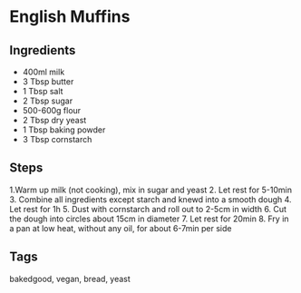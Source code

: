 # English Muffins 

## Ingredients

* 400ml milk
* 3 Tbsp butter
* 1 Tbsp salt 
* 2 Tbsp sugar 
* 500-600g flour
* 2 Tbsp dry yeast
* 1 Tbsp baking powder 
* 3 Tbsp cornstarch

## Steps 

1.Warm up milk (not cooking), mix in sugar and yeast 
2. Let rest for 5-10min
3. Combine all ingredients except starch and knewd into a smooth dough
4. Let rest for 1h
5. Dust with cornstarch and roll out to 2-5cm in width
6. Cut the dough into circles about 15cm in diameter
7. Let rest for 20min
8. Fry in a pan at low heat, without any oil, for about 6-7min per side 

## Tags 
bakedgood, vegan, bread, yeast
